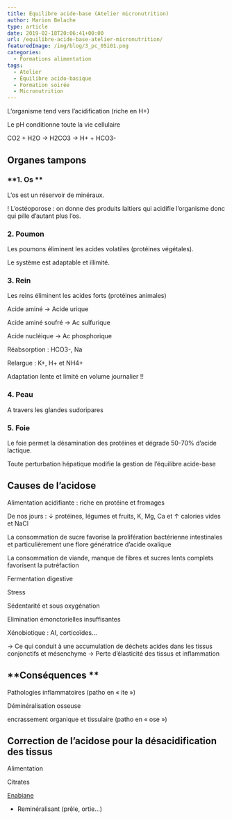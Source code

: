 ```yaml
---
title: Equilibre acide-base (Atelier micronutrition)
author: Marion Belache
type: article
date: 2019-02-18T20:06:41+00:00
url: /equilibre-acide-base-atelier-micronutrition/
featuredImage: /img/blog/3_pc_05i01.png
categories:
  - Formations alimentation
tags:
  - Atelier
  - Équilibre acido-basique
  - Formation soirée
  - Micronutrition
---
```


L’organisme tend vers l’acidification (riche en H+)

Le pH conditionne toute la vie cellulaire

CO2 + H2O → H2CO3 → H+ + HCO3-

## **Organes tampons**

### **1. Os **

L’os est un réservoir de minéraux.

! L’ostéoporose : on donne des produits laitiers qui acidifie l’organisme donc qui pille d’autant plus l’os.

### **2. Poumon**

Les poumons éliminent les acides volatiles (protéines végétales).

Le système est adaptable et illimité.

### **3. Rein**

Les reins éliminent les acides forts (protéines animales)

Acide aminé → Acide urique

Acide aminé soufré → Ac sulfurique

Acide nucléique → Ac phosphorique

Réabsorption : HCO3-, Na

Relargue : K+, H+ et NH4+

Adaptation lente et limité en volume journalier !!

### **4. Peau**

A travers les glandes sudoripares

### **5. Foie**

Le foie permet la désamination des protéines et dégrade 50-70% d’acide lactique.

Toute perturbation hépatique modifie la gestion de l’équilibre acide-base

## **Causes de l’acidose**

Alimentation acidifiante : riche en protéine et fromages

De nos jours : ↓ protéines, légumes et fruits, K, Mg, Ca et ↑ calories vides et NaCl

La consommation de sucre favorise la prolifération bactérienne intestinales et particulièrement une flore génératrice d’acide oxalique

La consommation de viande, manque de fibres et sucres lents complets favorisent la putréfaction

Fermentation digestive

Stress

Sédentarité et sous oxygénation

Elimination émonctorielles insuffisantes

Xénobiotique : AI, corticoïdes…

→ Ce qui conduit à une accumulation de déchets acides dans les tissus conjonctifs et mésenchyme → Perte d’élasticité des tissus et inflammation

## **Conséquences **

Pathologies inflammatoires (patho en « ite »)

Déminéralisation osseuse

encrassement organique et tissulaire (patho en « ose »)

## **Correction de l’acidose pour la désacidification des tissus**

Alimentation

Citrates

[Enabiane][1]

- Reminéralisant (prêle, ortie…)

[1]: https://pharmacie.marionetmarin.fr/produit/enabiane/
